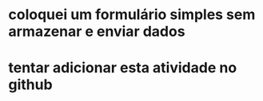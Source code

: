 # coloquei um formulário simples sem armazenar e enviar dados #
# tentar adicionar esta atividade no github #
